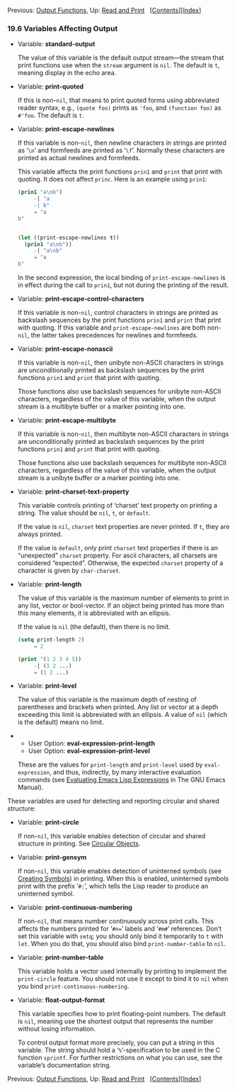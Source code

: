 

Previous: [Output Functions](Output-Functions.html), Up: [Read and Print](Read-and-Print.html)   \[[Contents](index.html#SEC_Contents "Table of contents")]\[[Index](Index.html "Index")]

### 19.6 Variables Affecting Output

*   Variable: **standard-output**

    The value of this variable is the default output stream—the stream that print functions use when the `stream` argument is `nil`. The default is `t`, meaning display in the echo area.

<!---->

*   Variable: **print-quoted**

    If this is non-`nil`, that means to print quoted forms using abbreviated reader syntax, e.g., `(quote foo)` prints as `'foo`, and `(function foo)` as `#'foo`. The default is `t`.

<!---->

*   Variable: **print-escape-newlines**

    If this variable is non-`nil`, then newline characters in strings are printed as ‘`\n`’ and formfeeds are printed as ‘`\f`’. Normally these characters are printed as actual newlines and formfeeds.

    This variable affects the print functions `prin1` and `print` that print with quoting. It does not affect `princ`. Here is an example using `prin1`:

    ```lisp
    (prin1 "a\nb")
         -| "a
         -| b"
         ⇒ "a
    b"
    ```

    ```lisp
    ```

    ```lisp
    (let ((print-escape-newlines t))
      (prin1 "a\nb"))
         -| "a\nb"
         ⇒ "a
    b"
    ```

    In the second expression, the local binding of `print-escape-newlines` is in effect during the call to `prin1`, but not during the printing of the result.

<!---->

*   Variable: **print-escape-control-characters**

    If this variable is non-`nil`, control characters in strings are printed as backslash sequences by the print functions `prin1` and `print` that print with quoting. If this variable and `print-escape-newlines` are both non-`nil`, the latter takes precedences for newlines and formfeeds.

<!---->

*   Variable: **print-escape-nonascii**

    If this variable is non-`nil`, then unibyte non-ASCII characters in strings are unconditionally printed as backslash sequences by the print functions `prin1` and `print` that print with quoting.

    Those functions also use backslash sequences for unibyte non-ASCII characters, regardless of the value of this variable, when the output stream is a multibyte buffer or a marker pointing into one.

<!---->

*   Variable: **print-escape-multibyte**

    If this variable is non-`nil`, then multibyte non-ASCII characters in strings are unconditionally printed as backslash sequences by the print functions `prin1` and `print` that print with quoting.

    Those functions also use backslash sequences for multibyte non-ASCII characters, regardless of the value of this variable, when the output stream is a unibyte buffer or a marker pointing into one.

<!---->

*   Variable: **print-charset-text-property**

    This variable controls printing of ‘charset’ text property on printing a string. The value should be `nil`, `t`, or `default`.

    If the value is `nil`, `charset` text properties are never printed. If `t`, they are always printed.

    If the value is `default`, only print `charset` text properties if there is an “unexpected” `charset` property. For ascii characters, all charsets are considered “expected”. Otherwise, the expected `charset` property of a character is given by `char-charset`.

<!---->

*   Variable: **print-length**

    The value of this variable is the maximum number of elements to print in any list, vector or bool-vector. If an object being printed has more than this many elements, it is abbreviated with an ellipsis.

    If the value is `nil` (the default), then there is no limit.

    ```lisp
    (setq print-length 2)
         ⇒ 2
    ```

    ```lisp
    (print '(1 2 3 4 5))
         -| (1 2 ...)
         ⇒ (1 2 ...)
    ```

<!---->

*   Variable: **print-level**

    The value of this variable is the maximum depth of nesting of parentheses and brackets when printed. Any list or vector at a depth exceeding this limit is abbreviated with an ellipsis. A value of `nil` (which is the default) means no limit.

<!---->

*   *   User Option: **eval-expression-print-length**
    *   User Option: **eval-expression-print-level**

    These are the values for `print-length` and `print-level` used by `eval-expression`, and thus, indirectly, by many interactive evaluation commands (see [Evaluating Emacs Lisp Expressions](https://www.gnu.org/software/emacs/manual/html_node/emacs/Lisp-Eval.html#Lisp-Eval) in The GNU Emacs Manual).

These variables are used for detecting and reporting circular and shared structure:

*   Variable: **print-circle**

    If non-`nil`, this variable enables detection of circular and shared structure in printing. See [Circular Objects](Circular-Objects.html).

<!---->

*   Variable: **print-gensym**

    If non-`nil`, this variable enables detection of uninterned symbols (see [Creating Symbols](Creating-Symbols.html)) in printing. When this is enabled, uninterned symbols print with the prefix ‘`#:`’, which tells the Lisp reader to produce an uninterned symbol.

<!---->

*   Variable: **print-continuous-numbering**

    If non-`nil`, that means number continuously across print calls. This affects the numbers printed for ‘`#n=`’ labels and ‘`#m#`’ references. Don’t set this variable with `setq`; you should only bind it temporarily to `t` with `let`. When you do that, you should also bind `print-number-table` to `nil`.

<!---->

*   Variable: **print-number-table**

    This variable holds a vector used internally by printing to implement the `print-circle` feature. You should not use it except to bind it to `nil` when you bind `print-continuous-numbering`.

<!---->

*   Variable: **float-output-format**

    This variable specifies how to print floating-point numbers. The default is `nil`, meaning use the shortest output that represents the number without losing information.

    To control output format more precisely, you can put a string in this variable. The string should hold a ‘`%`’-specification to be used in the C function `sprintf`. For further restrictions on what you can use, see the variable’s documentation string.

Previous: [Output Functions](Output-Functions.html), Up: [Read and Print](Read-and-Print.html)   \[[Contents](index.html#SEC_Contents "Table of contents")]\[[Index](Index.html "Index")]
